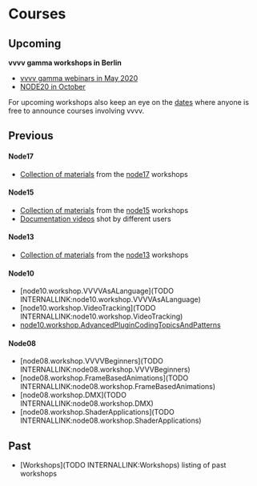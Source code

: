 # Courses
## Upcoming

**vvvv gamma workshops in Berlin**  
* <a href="https://vvvv.org/blog/vvvv-gamma-webinars-in-may" class="extURL blog" target="_blank">vvvv gamma webinars in May 2020</a>  
* <a href="https://nodeforum.org/announcements/node-forum-for-digital-arts-2020/" class="extURL" target="_blank">NODE20 in October</a>  

For upcoming workshops also keep an eye on the <a href="https://vvvv.org/blog/25" class="extURL blog" target="_blank">dates</a> where anyone is free to announce courses involving vvvv.   

## Previous

#### Node17
* <a href="https://vvvv.org/blog/node17-workshop-material" class="extURL blog" target="_blank">Collection of materials</a> from the <a href="https://17.nodeforum.org/" class="extURL" target="_blank">node17</a> workshops  

#### Node15
* <a href="https://vvvv.org/blog/node15-workshop-material" class="extURL blog" target="_blank">Collection of materials</a> from the <a href="http://node15.vvvv.org" class="extURL" target="_blank">node15</a> workshops  
* <a href="https://vvvv.org/blog/node15-documentation-videos" class="extURL blog" target="_blank">Documentation videos</a> shot by different users  

#### Node13
* <a href="https://vvvv.org/blog/node13-workshop-material" class="extURL blog" target="_blank">Collection of materials</a> from the <a href="http://node13.vvvv.org" class="extURL" target="_blank">node13</a> workshops  

#### Node10
* [node10.workshop.VVVVAsALanguage](TODO INTERNALLINK:node10.workshop.VVVVAsALanguage)  
* [node10.workshop.VideoTracking](TODO INTERNALLINK:node10.workshop.VideoTracking)  
* <a href="https://vvvv.org/contribution/advanced-programming-node10-workshop." class="extURL contribution" target="_blank">node10.workshop.AdvancedPluginCodingTopicsAndPatterns</a>  


#### Node08
* [node08.workshop.VVVVBeginners](TODO INTERNALLINK:node08.workshop.VVVVBeginners)  
* [node08.workshop.FrameBasedAnimations](TODO INTERNALLINK:node08.workshop.FrameBasedAnimations)  
* [node08.workshop.DMX](TODO INTERNALLINK:node08.workshop.DMX)  
* [node08.workshop.ShaderApplications](TODO INTERNALLINK:node08.workshop.ShaderApplications)  


## Past

* [Workshops](TODO INTERNALLINK:Workshops) listing of past workshops